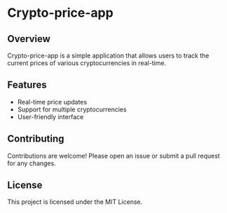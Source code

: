 # Crypto-price-app
## Overview
Crypto-price-app is a simple application that allows users to track the current prices of various cryptocurrencies in real-time.

## Features
- Real-time price updates
- Support for multiple cryptocurrencies
- User-friendly interface


## Contributing
Contributions are welcome! Please open an issue or submit a pull request for any changes.

## License
This project is licensed under the MIT License.
